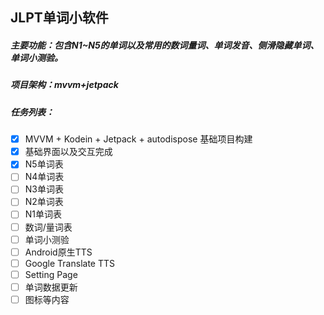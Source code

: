 ## JLPT单词小软件

##### 主要功能：包含N1~N5的单词以及常用的数词量词、单词发音、侧滑隐藏单词、单词小测验。
##### 项目架构：mvvm+jetpack
##### 任务列表：
- [x] MVVM + Kodein + Jetpack + autodispose 基础项目构建
- [x] 基础界面以及交互完成
- [x] N5单词表
- [ ] N4单词表
- [ ] N3单词表
- [ ] N2单词表
- [ ] N1单词表
- [ ] 数词/量词表
- [ ] 单词小测验
- [ ] Android原生TTS
- [ ] Google Translate TTS
- [ ] Setting Page
- [ ] 单词数据更新
- [ ] 图标等内容

